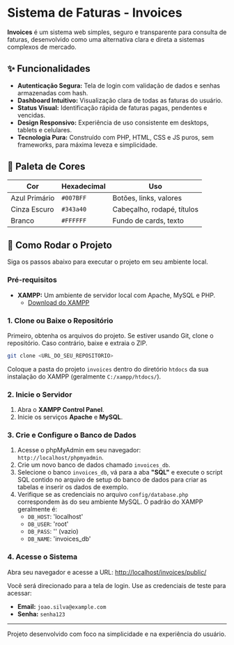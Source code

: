 # Sistema de Faturas - Invoices

**Invoices** é um sistema web simples, seguro e transparente para consulta de faturas, desenvolvido como uma alternativa clara e direta a sistemas complexos de mercado.

## ✨ Funcionalidades

* **Autenticação Segura:** Tela de login com validação de dados e senhas armazenadas com hash.
* **Dashboard Intuitivo:** Visualização clara de todas as faturas do usuário.
* **Status Visual:** Identificação rápida de faturas pagas, pendentes e vencidas.
* **Design Responsivo:** Experiência de uso consistente em desktops, tablets e celulares.
* **Tecnologia Pura:** Construído com PHP, HTML, CSS e JS puros, sem frameworks, para máxima leveza e simplicidade.

## 🎨 Paleta de Cores

| Cor               | Hexadecimal | Uso                  |
| ----------------- | ----------- | -------------------- |
| Azul Primário     | `#007BFF`   | Botões, links, valores |
| Cinza Escuro      | `#343a40`   | Cabeçalho, rodapé, títulos |
| Branco            | `#FFFFFF`   | Fundo de cards, texto |

## 🚀 Como Rodar o Projeto

Siga os passos abaixo para executar o projeto em seu ambiente local.

### **Pré-requisitos**

* **XAMPP:** Um ambiente de servidor local com Apache, MySQL e PHP.
    * [Download do XAMPP](https://www.apachefriends.org/index.html)

### **1. Clone ou Baixe o Repositório**

Primeiro, obtenha os arquivos do projeto. Se estiver usando Git, clone o repositório. Caso contrário, baixe e extraia o ZIP.

```bash
git clone <URL_DO_SEU_REPOSITORIO>
```

Coloque a pasta do projeto `invoices` dentro do diretório `htdocs` da sua instalação do XAMPP (geralmente `C:/xampp/htdocs/`).

### **2. Inicie o Servidor**

1.  Abra o **XAMPP Control Panel**.
2.  Inicie os serviços **Apache** e **MySQL**.

### **3. Crie e Configure o Banco de Dados**

1.  Acesse o phpMyAdmin em seu navegador: `http://localhost/phpmyadmin`.
2.  Crie um novo banco de dados chamado `invoices_db`.
3.  Selecione o banco `invoices_db`, vá para a aba **"SQL"** e execute o script SQL contido no arquivo de setup do banco de dados para criar as tabelas e inserir os dados de exemplo.
4.  Verifique se as credenciais no arquivo `config/database.php` correspondem às do seu ambiente MySQL. O padrão do XAMPP geralmente é:
    * `DB_HOST`: 'localhost'
    * `DB_USER`: 'root'
    * `DB_PASS`: '' (vazio)
    * `DB_NAME`: 'invoices_db'

### **4. Acesse o Sistema**

Abra seu navegador e acesse a URL:
[http://localhost/invoices/public/](http://localhost/invoices/public/)

Você será direcionado para a tela de login. Use as credenciais de teste para acessar:

* **Email:** `joao.silva@example.com`
* **Senha:** `senha123`

---
Projeto desenvolvido com foco na simplicidade e na experiência do usuário.